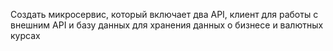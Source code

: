 Создать микросервис, который включает два API, клиент для работы с внешним API и базу данных для хранения данных о бизнесе и валютных курсах
